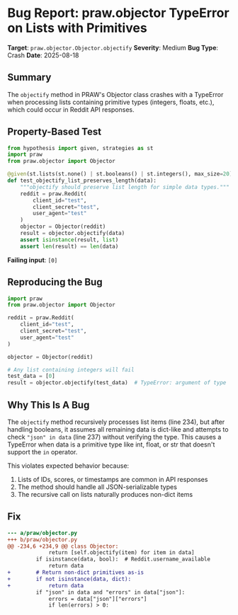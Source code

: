# Bug Report: praw.objector TypeError on Lists with Primitives

**Target**: `praw.objector.Objector.objectify`
**Severity**: Medium
**Bug Type**: Crash
**Date**: 2025-08-18

## Summary

The `objectify` method in PRAW's Objector class crashes with a TypeError when processing lists containing primitive types (integers, floats, etc.), which could occur in Reddit API responses.

## Property-Based Test

```python
from hypothesis import given, strategies as st
import praw
from praw.objector import Objector

@given(st.lists(st.none() | st.booleans() | st.integers(), max_size=20))
def test_objectify_list_preserves_length(data):
    """objectify should preserve list length for simple data types."""
    reddit = praw.Reddit(
        client_id="test",
        client_secret="test",
        user_agent="test"
    )
    objector = Objector(reddit)
    result = objector.objectify(data)
    assert isinstance(result, list)
    assert len(result) == len(data)
```

**Failing input**: `[0]`

## Reproducing the Bug

```python
import praw
from praw.objector import Objector

reddit = praw.Reddit(
    client_id="test",
    client_secret="test",
    user_agent="test"
)

objector = Objector(reddit)

# Any list containing integers will fail
test_data = [0]
result = objector.objectify(test_data)  # TypeError: argument of type 'int' is not iterable
```

## Why This Is A Bug

The `objectify` method recursively processes list items (line 234), but after handling booleans, it assumes all remaining data is dict-like and attempts to check `"json" in data` (line 237) without verifying the type. This causes a TypeError when data is a primitive type like int, float, or str that doesn't support the `in` operator.

This violates expected behavior because:
1. Lists of IDs, scores, or timestamps are common in API responses
2. The method should handle all JSON-serializable types
3. The recursive call on lists naturally produces non-dict items

## Fix

```diff
--- a/praw/objector.py
+++ b/praw/objector.py
@@ -234,6 +234,9 @@ class Objector:
             return [self.objectify(item) for item in data]
         if isinstance(data, bool):  # Reddit.username_available
             return data
+        # Return non-dict primitives as-is
+        if not isinstance(data, dict):
+            return data
         if "json" in data and "errors" in data["json"]:
             errors = data["json"]["errors"]
             if len(errors) > 0:
```